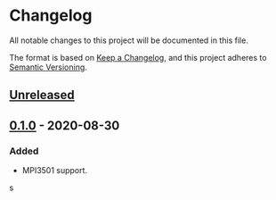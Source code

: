 # Changelog
All notable changes to this project will be documented in this file.

The format is based on [Keep a Changelog](https://keepachangelog.com/en/1.0.0/),
and this project adheres to [Semantic Versioning](https://semver.org/spec/v2.0.0.html).

## [Unreleased]

## [0.1.0] - 2020-08-30
### Added
- MPI3501 support.

[Unreleased]: https://github.com/fedejaure/ansible-role-rpi-lcd/compare/0.1.0...HEAD
[0.1.0]: https://github.com/fedejaure/ansible-role-rpi-lcd/compare/releases/tag/0.1.0
s
